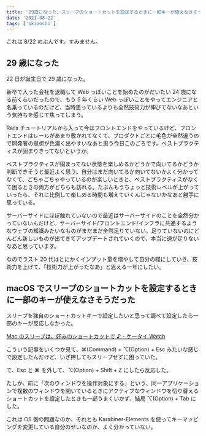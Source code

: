 ```yaml
---
title: '29歳になった、スリープのショートカットを設定するときに一部キーが使えなさそうだった'
date: '2021-08-22'
tags: ['okimochi']
---
```


これは 8/22 のぶんです。すみません。

## 29 歳になった

22 日が誕生日で 29 歳になった。

新卒で入った会社を退職して Web っぽいことを始めたのがだいたい 24 歳になる前くらいだったので、もう 5 年くらい Web っぽいことをやってエンジニアと名乗っているのだけど、当時思っているよりも全然技術力が伸びてないなあという気持ちを感じて焦ってしまう。

Rails チュートリアルから入って今はフロントエンドをやっているけど、フロントエンドはレールがあまり敷かれてなくて、プロダクトごとに毛色が全然違うので開発者の思想が色濃く出やすいなあと思う今日このごろです。ベストプラクティスが固まりきってないというか。

ベストプラクティスが固まってない状態を楽しめるかどうかで向いてるかどうか判断できそうと最近よく思う。自分はまだ向いてるか向いてないかよく分かってなくて、ごちゃごちゃやっているのが楽しいときと、ベストプラクティスがなくて困るときの両方がどちらも訪れる。たぶんもうちょっと技術レベルが上がっていったら、それに比例して楽しめる時間も増えていくんじゃないかなあと勝手に思っている。

サーバーサイドにほぼ触れていないので最近はサーバーサイドのことを全然分かっていないんだけど、サーバーサイド/フロントエンド/インフラに共通するようなウェブの知識みたいなものがまだまだ全然足りていない。足りていないのにどんどん新しいものが出てきてアップデートされていくので、本当に速が足りないなあと思っています。

なのでラスト 20 代はとにかくインプット量を増やして自分の糧にしていき、技術力を上げて、「技術力が上がったなあ」と思える一年にしたい。

## macOS でスリープのショートカットを設定するときに一部のキーが使えなさそうだった

スリープを独自のショートカットキーで設定したいと思って調べて設定したら一部のキーが反応しなかった。

[Mac のスリープは、好みのショートカットで ♪ \- ケータイ Watch](https://k-tai.watch.impress.co.jp/docs/column/stapaapple/1328209.html)

こういう記事をいくつか見て、⌘(Command) + ⌥(Option) + Esc みたいな感じで設定したんだけど、いざ押してもスリープせずに困っていた。

で、Esc と ⌘ を外して、⌥(Option) + Shift + Z にしたら反応した。

たしか、前に「次のウィンドウを操作対象にする」という、同一アプリケーションで複数のウィンドウを開いているときにアクティブなウィンドウを切り替えるショートカットを設定したときも一部うまくいかず、結局 ⌥(Option) + Tab にした。

これは OS 側の問題なのか、それとも Karabiner-Elements を使ってキーマッピングを変更している自分のせいなのか、よく分かっていない。
